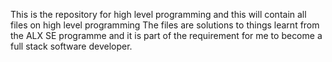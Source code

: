 This is the repository for high level programming and this will contain
all files on high level programming 
The files are solutions to things learnt from the ALX SE programme and it is part
of the requirement for me to become a full stack software developer.

